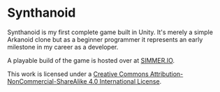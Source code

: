 # Synthanoid
Synthanoid is my first complete game built in Unity. It's merely a simple Arkanoid clone but as a beginner programmer it represents an early milestone in my career as a developer.

A playable build of the game is hosted over at [SIMMER.IO](https://simmer.io/@danlechambre/synthanoid).

This work is licensed under a [Creative Commons Attribution-NonCommercial-ShareAlike 4.0 International License](http://creativecommons.org/licenses/by-nc-sa/4.0/).
